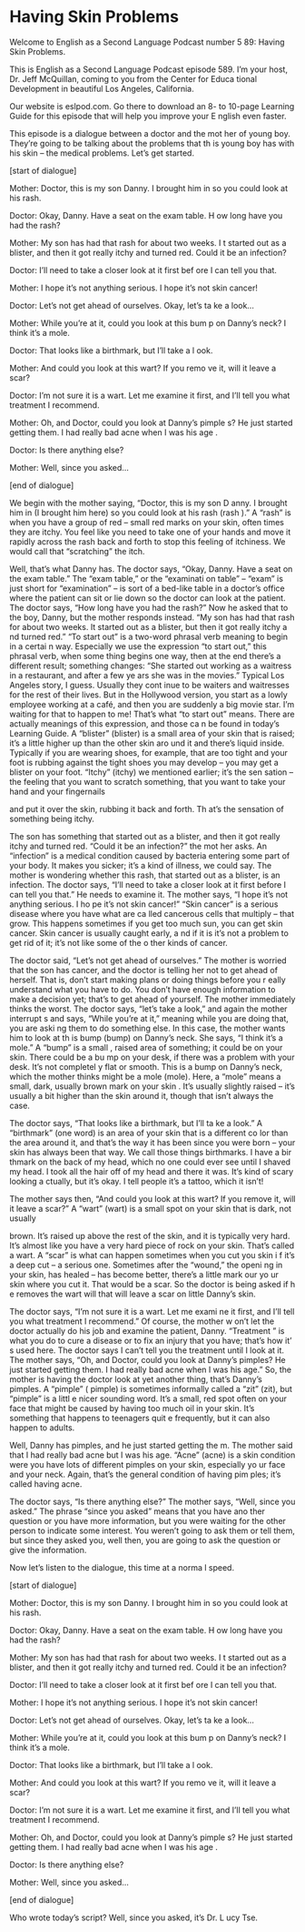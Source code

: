 # Having Skin Problems

Welcome to English as a Second Language Podcast number 5 89: Having Skin Problems.

This is English as a Second Language Podcast episode 589.  I’m your host, Dr. Jeff McQuillan, coming to you from the Center for Educa tional Development in beautiful Los Angeles, California.

Our website is eslpod.com.  Go there to download an 8- to 10-page Learning Guide for this episode that will help you improve your E nglish even faster.

This episode is a dialogue between a doctor and the mot her of young boy. They’re going to be talking about the problems that th is young boy has with his skin – the medical problems.  Let’s get started.

[start of dialogue]

Mother:  Doctor, this is my son Danny.  I brought him in so you could look at his rash.

Doctor:  Okay, Danny.  Have a seat on the exam table.  H ow long have you had the rash?

Mother:  My son has had that rash for about two weeks.  I t started out as a blister, and then it got really itchy and turned red.  Could it be an infection?

Doctor:  I’ll need to take a closer look at it first bef ore I can tell you that.

Mother:  I hope it’s not anything serious.  I hope it’s not skin cancer!

Doctor:  Let’s not get ahead of ourselves.  Okay, let’s ta ke a look…

Mother:  While you’re at it, could you look at this bum p on Danny’s neck?  I think it’s a mole.

Doctor:  That looks like a birthmark, but I’ll take a l ook.

Mother:  And could you look at this wart?  If you remo ve it, will it leave a scar?

 Doctor:  I’m not sure it is a wart.  Let me examine it first, and I’ll tell you what treatment I recommend.

Mother:  Oh, and Doctor, could you look at Danny’s pimple s?  He just started getting them.  I had really bad acne when I was his age .

Doctor:  Is there anything else?

Mother:  Well, since you asked…

[end of dialogue]

We begin with the mother saying, “Doctor, this is my son D anny.  I brought him in (I brought him here) so you could look at his rash (rash ).”  A “rash” is when you have a group of red – small red marks on your skin, often times they are itchy. You feel like you need to take one of your hands and move  it rapidly across the rash back and forth to stop this feeling of itchiness.  We  would call that “scratching” the itch.

Well, that’s what Danny has.  The doctor says, “Okay, Danny.   Have a seat on the exam table.”  The “exam table,” or the “examinati on table” – “exam” is just short for “examination” – is sort of a bed-like table in  a doctor’s office where the patient can sit or lie down so the doctor can look at the  patient.  The doctor says, “How long have you had the rash?”  Now he asked that to  the boy, Danny, but the mother responds instead.  “My son has had that rash for about two weeks.  It started out as a blister, but then it got really itchy a nd turned red.”  “To start out” is a two-word phrasal verb meaning to begin in a certai n way.  Especially we use the expression “to start out,” this phrasal verb, when some thing begins one way, then at the end there’s a different result; something  changes: “She started out working as a waitress in a restaurant, and after a few ye ars she was in the movies.”  Typical Los Angeles story, I guess.  Usually they cont inue to be waiters and waitresses for the rest of their lives.  But in the Hollywood version, you start as a lowly employee working at a café, and then you are  suddenly a big movie star.  I’m waiting for that to happen to me!  That’s what “to start out” means. There are actually meanings of this expression, and those ca n be found in today’s Learning Guide.  A “blister” (blister) is a small  area of your skin that is raised; it’s a little higher up than the other skin aro und it and there’s liquid inside. Typically if you are wearing shoes, for example, that are too tight and your foot is rubbing against the tight shoes you may develop – you may get a blister on your foot.  “Itchy” (itchy) we mentioned earlier; it’s the sen sation – the feeling that you want to scratch something, that you want to take your hand  and your fingernails

 and put it over the skin, rubbing it back and forth.  Th at’s the sensation of something being itchy.

The son has something that started out as a blister, and then it got really itchy and turned red.  “Could it be an infection?” the mot her asks.  An “infection” is a medical condition caused by bacteria entering some part of your body.  It makes you sicker; it’s a kind of illness, we could say.  The mother  is wondering whether this rash, that started out as a blister, is an infection.   The doctor says, “I’ll need to take a closer look at it first before I can tell you  that.”  He needs to examine it. The mother says, “I hope it’s not anything serious.  I ho pe it’s not skin cancer!” “Skin cancer” is a serious disease where you have what are ca lled cancerous cells that multiply – that grow.  This happens sometimes if you get too much sun, you can get skin cancer.  Skin cancer is usually caught early, a nd if it is it’s not a problem to get rid of it; it’s not like some of the o ther kinds of cancer.

The doctor said, “Let’s not get ahead of ourselves.”  The  mother is worried that the son has cancer, and the doctor is telling her not to get ahead of herself.  That is, don’t start making plans or doing things before you r eally understand what you have to do.  You don’t have enough information to make  a decision yet; that’s to get ahead of yourself.  The mother immediately thinks the worst.  The doctor says, “let’s take a look,” and again the mother interrupt s and says, “While you’re at it,” meaning while you are doing that, you are aski ng them to do something else.  In this case, the mother wants him to look at th is bump (bump) on Danny’s neck.  She says, “I think it’s a mole.”  A “bump” is a small , raised area of something; it could be on your skin.  There could be a bu mp on your desk, if there was a problem with your desk.  It’s not completel y flat or smooth.  This is a bump on Danny’s neck, which the mother thinks might be a mole (mole).  Here, a “mole” means a small, dark, usually brown mark on your skin .  It’s usually slightly raised – it’s usually a bit higher than the skin around it, though that isn’t always the case.

The doctor says, “That looks like a birthmark, but I’ll ta ke a look.”  A “birthmark” (one word) is an area of your skin that is a different co lor than the area around it, and that’s the way it has been since you were born – your  skin has always been that way.  We call those things birthmarks.  I have a bir thmark on the back of my head, which no one could ever see until I shaved my head.  I took all the hair off of my head and there it was.  It’s kind of scary looking a ctually, but it’s okay.  I tell people it’s a tattoo, which it isn’t!

The mother says then, “And could you look at this wart?  If you remove it, will it leave a scar?”  A “wart” (wart) is a small spot on your skin  that is dark, not usually

 brown.  It’s raised up above the rest of the skin, and it is typically very hard.  It’s almost like you have a very hard piece of rock on your skin.   That’s called a wart. A “scar” is what can happen sometimes when you cut you skin i f it’s a deep cut – a serious one.  Sometimes after the “wound,” the openi ng in your skin, has healed – has become better, there’s a little mark our yo ur skin where you cut it. That would be a scar.  So the doctor is being asked if h e removes the wart will that will leave a scar on little Danny’s skin.

The doctor says, “I’m not sure it is a wart.  Let me exami ne it first, and I’ll tell you what treatment I recommend.”  Of course, the mother w on’t let the doctor actually do his job and examine the patient, Danny.  “Treatment ” is what you do to cure a disease or to fix an injury that you have; that’s how it’ s used here.  The doctor says I can’t tell you the treatment until I look at it.  The mother says, “Oh, and Doctor, could you look at Danny’s pimples?  He just started getting them.  I had really bad acne when I was his age.”  So, the mother is  having the doctor look at yet another thing, that’s Danny’s pimples.  A “pimple” ( pimple) is sometimes informally called a “zit” (zit), but “pimple” is a littl e nicer sounding word.  It’s a small, red spot often on your face that might be caused  by having too much oil in your skin.  It’s something that happens to teenagers quit e frequently, but it can also happen to adults.

Well, Danny has pimples, and he just started getting the m.  The mother said that I had really bad acne but I was his age.  “Acne” (acne) is a skin condition were you have lots of different pimples on your skin, especially yo ur face and your neck.  Again, that’s the general condition of having pim ples; it’s called having acne.

The doctor says, “Is there anything else?”  The mother says, “Well, since you asked.”  The phrase “since you asked” means that you have ano ther question or you have more information, but you were waiting for the other person to indicate some interest.  You weren’t going to ask them or tell them, but since they asked you, well then, you are going to ask the question or give  the information.

Now let’s listen to the dialogue, this time at a norma l speed.

[start of dialogue]

Mother:  Doctor, this is my son Danny.  I brought him in so you could look at his rash.

 Doctor:  Okay, Danny.  Have a seat on the exam table.  H ow long have you had the rash?

Mother:  My son has had that rash for about two weeks.  I t started out as a blister, and then it got really itchy and turned red.  Could it be an infection?

Doctor:  I’ll need to take a closer look at it first bef ore I can tell you that.

Mother:  I hope it’s not anything serious.  I hope it’s not skin cancer!

Doctor:  Let’s not get ahead of ourselves.  Okay, let’s ta ke a look…

Mother:  While you’re at it, could you look at this bum p on Danny’s neck?  I think it’s a mole.

Doctor:  That looks like a birthmark, but I’ll take a l ook.

Mother:  And could you look at this wart?  If you remo ve it, will it leave a scar?

Doctor:  I’m not sure it is a wart.  Let me examine it first, and I’ll tell you what treatment I recommend.

Mother:  Oh, and Doctor, could you look at Danny’s pimple s?  He just started getting them.  I had really bad acne when I was his age .

Doctor:  Is there anything else?

Mother:  Well, since you asked…

[end of dialogue]

Who wrote today’s script?  Well, since you asked, it’s Dr. L ucy Tse.





